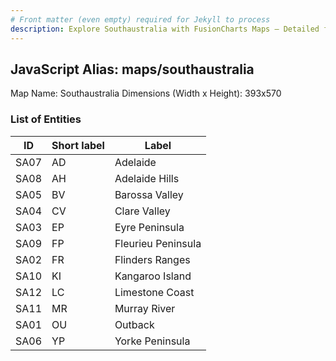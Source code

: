 ```yaml
---
# Front matter (even empty) required for Jekyll to process
description: Explore Southaustralia with FusionCharts Maps – Detailed features for seamless integration. Try now & enhance your data visualization today! 
---
```


## JavaScript Alias: maps/southaustralia

Map Name: Southaustralia
Dimensions (Width x Height): 393x570





### List of Entities

ID | Short label | Label
---|---|---|
SA07|AD|Adelaide
SA08|AH|Adelaide Hills
SA05|BV|Barossa Valley
SA04|CV|Clare Valley
SA03|EP|Eyre Peninsula
SA09|FP|Fleurieu Peninsula
SA02|FR|Flinders Ranges
SA10|KI|Kangaroo Island
SA12|LC|Limestone Coast
SA11|MR|Murray River
SA01|OU|Outback
SA06|YP|Yorke Peninsula


